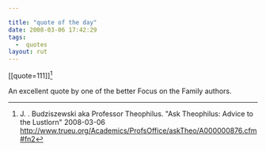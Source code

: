 ```yaml
---

title: "quote of the day"
date: 2008-03-06 17:42:29
tags:
  -  quotes
layout: rut
---
```


[[quote=111]][^200803061]

An excellent quote by one of the better Focus on the Family authors. 

[^200803061]: J. . Budziszewski aka Professor Theophilus.  "Ask Theophilus: Advice to the Lustlorn" 2008-03-06 <http://www.trueu.org/Academics/ProfsOffice/askTheo/A000000876.cfm#fn2> 

